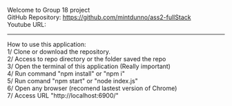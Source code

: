 Welcome to Group 18 project <br />
GitHub Repository: https://github.com/mintdunno/ass2-fullStack <br />
Youtube URL:<br />

<hr>
How to use this application: <br />
1/ Clone or download the repository.<br />
2/ Access to repo directory or the folder saved the repo<br />
3/ Open the terminal of this application (Really important)<br />
4/ Run command "npm install" or "npm i"<br />
5/ Run comand "npm start" or "node index.js"<br />
6/ Open any browser (recomend lastest version of Chrome)<br />
7/ Access URL "http://localhost:6900/"<br />
